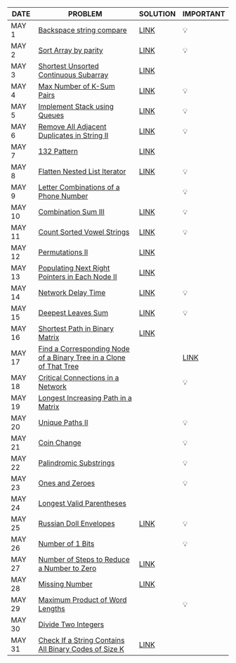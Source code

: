 |DATE|PROBLEM|SOLUTION|IMPORTANT|
|----|-------|--------|---------|
|MAY 1|[Backspace string compare](https://leetcode.com/problems/backspace-string-compare/)|[LINK](https://github.com/utkarsh006/LeetCode-Grind/blob/main/MAY%20CHALLENGES/MAY%201_%20Backspace%20String%20Compare.cpp)|💡|
|MAY 2|[Sort Array by parity](https://leetcode.com/problems/sort-array-by-parity/)|[LINK](https://github.com/utkarsh006/LeetCode-Grind/blob/main/MAY%20CHALLENGES/MAY%202_%20Sort%20Array%20By%20Parity.cpp)|💡|
|MAY 3|[Shortest Unsorted Continuous Subarray](https://leetcode.com/problems/shortest-unsorted-continuous-subarray/)|[LINK](https://github.com/utkarsh006/LeetCode-Grind/blob/main/MAY%20CHALLENGES/MAY%203_%20Shortest%20Unsorted%20Continuous%20Subarray.cpp)|
|MAY 4|[Max Number of K-Sum Pairs](https://leetcode.com/problems/max-number-of-k-sum-pairs/)|[LINK](https://github.com/utkarsh006/LeetCode-Grind/blob/main/MAY%20CHALLENGES/MAY%204_%20Max%20Number%20of%20K%20Sum%20Pairs.cpp)|💡|
|MAY 5|[Implement Stack using Queues](https://leetcode.com/problems/implement-stack-using-queues/)|[LINK](https://github.com/utkarsh006/LeetCode-Grind/blob/main/MAY%20CHALLENGES/MAY%205_%20Implement%20Stack%20using%20Queues.cpp)|💡|
|MAY 6|[Remove All Adjacent Duplicates in String II](https://leetcode.com/problems/remove-all-adjacent-duplicates-in-string-ii/)|[LINK](https://github.com/utkarsh006/LeetCode-Grind/blob/main/MAY%20CHALLENGES/MAY%206_%20Remove%20All%20Adjacent%20Duplicates%20in%20String%20II.cpp)|💡|
|MAY 7|[132 Pattern](https://leetcode.com/problems/132-pattern/)|[LINK](https://github.com/utkarsh006/LeetCode-Grind/blob/main/MAY%20CHALLENGES/MAY%207_%20132%20Pattern.cpp)||💡|
|MAY 8|[Flatten Nested List Iterator](https://leetcode.com/problems/flatten-nested-list-iterator/)|[LINK](https://github.com/utkarsh006/LeetCode-Grind/blob/main/MAY%20CHALLENGES/MAY%208_%20Flatten%20Nested%20List%20Iterator.cpp)|💡|
|MAY 9|[Letter Combinations of a Phone Number](https://leetcode.com/problems/letter-combinations-of-a-phone-number/)||💡|
|MAY 10|[Combination Sum III](https://leetcode.com/problems/combination-sum-iii/)|[LINK](https://github.com/utkarsh006/LeetCode-Grind/blob/main/MAY%20CHALLENGES/MAY%2010_%20Combination%20Sum%20III.cpp)|💡|
|MAY 11|[Count Sorted Vowel Strings](https://leetcode.com/problems/count-sorted-vowel-strings/)|[LINK](https://github.com/utkarsh006/LeetCode-Grind/blob/main/MAY%20CHALLENGES/MAY%2011_%20Count%20Sorted%20Vowel%20Strings.cpp)|💡|
|MAY 12|[Permutations II](https://leetcode.com/problems/permutations-ii/)|[LINK](https://github.com/utkarsh006/LeetCode-Grind/blob/main/MAY%20CHALLENGES/MAY%2012_%20Permutations%20II.cpp)|
|MAY 13|[Populating Next Right Pointers in Each Node II](https://leetcode.com/problems/populating-next-right-pointers-in-each-node-ii/)|[LINK](https://github.com/utkarsh006/LeetCode-Grind/blob/main/MAY%20CHALLENGES/MAY%2013_%20Populating%20Next%20Right%20Pointers%20in%20Each%20Node%20II.cpp)|
|MAY 14|[Network Delay Time](https://leetcode.com/problems/network-delay-time/)|[LINK](https://github.com/utkarsh006/LeetCode-Grind/blob/main/MAY%20CHALLENGES/MAY%2014_%20Network%20Delay%20Time.cpp)|💡|
|MAY 15|[Deepest Leaves Sum](https://leetcode.com/problems/deepest-leaves-sum/)|[LINK](https://github.com/utkarsh006/LeetCode-Grind/blob/main/MAY%20CHALLENGES/MAY%2015_Deepest%20Leaves%20Sum.cpp)|💡|
|MAY 16|[Shortest Path in Binary Matrix](https://leetcode.com/problems/shortest-path-in-binary-matrix/)|[LINK](https://github.com/utkarsh006/LeetCode-Grind/blob/main/MAY%20CHALLENGES/MAY%2016_%20Shortest%20Path%20in%20Binary%20Matrix.cpp)|
|MAY 17|[Find a Corresponding Node of a Binary Tree in a Clone of That Tree](https://leetcode.com/problems/find-a-corresponding-node-of-a-binary-tree-in-a-clone-of-that-tree/)||[LINK](https://github.com/utkarsh006/LeetCode-Grind/blob/main/MAY%20CHALLENGES/MAY%2017_%20Find%20a%20Corresponding%20Node%20of%20a%20Binary%20Tree%20in%20a%20Clone%20of%20That%20Tree.cpp)|💡|
|MAY 18|[Critical Connections in a Network](https://leetcode.com/problems/critical-connections-in-a-network/)||💡|
|MAY 19|[Longest Increasing Path in a Matrix](https://leetcode.com/problems/longest-increasing-path-in-a-matrix/)||
|MAY 20|[Unique Paths II](https://leetcode.com/problems/unique-paths-ii/)||💡|
|MAY 21|[Coin Change](https://leetcode.com/problems/coin-change/)||💡|
|MAY 22|[Palindromic Substrings](https://leetcode.com/problems/palindromic-substrings/)||💡|
|MAY 23|[Ones and Zeroes](https://leetcode.com/problems/ones-and-zeroes/)||💡|
|MAY 24|[Longest Valid Parentheses](https://leetcode.com/problems/longest-valid-parentheses/)|
|MAY 25|[Russian Doll Envelopes](https://leetcode.com/problems/russian-doll-envelopes/)|[LINK](https://github.com/utkarsh006/LeetCode-Grind/blob/main/MAY%20CHALLENGES/MAY%2025_Russian%20Doll%20Envelopes.cpp)|💡|
|MAY 26|[Number of 1 Bits](https://leetcode.com/problems/number-of-1-bits/)||💡|
|MAY 27|[Number of Steps to Reduce a Number to Zero](https://leetcode.com/problems/number-of-steps-to-reduce-a-number-to-zero/)|[LINK](https://github.com/utkarsh006/LeetCode-Grind/blob/main/MAY%20CHALLENGES/May%2027_%20Number%20of%20Steps%20to%20Reduce%20a%20Number%20to%20Zero.cpp)|
|MAY 28|[Missing Number](https://leetcode.com/problems/missing-number/)|[LINK](https://github.com/utkarsh006/LeetCode-Grind/blob/main/MAY%20CHALLENGES/MAY%2028_%20Missing%20Number.cpp)|
|MAY 29|[Maximum Product of Word Lengths](https://leetcode.com/problems/maximum-product-of-word-lengths/)||💡|
|MAY 30|[Divide Two Integers](https://leetcode.com/problems/divide-two-integers/)|
|MAY 31|[Check If a String Contains All Binary Codes of Size K](https://leetcode.com/problems/check-if-a-string-contains-all-binary-codes-of-size-k/)|[LINK](https://github.com/utkarsh006/LeetCode-Grind/blob/main/MAY%20CHALLENGES/MAY%2031_%20%20Check%20If%20a%20String%20Contains%20All%20Binary%20Codes%20of%20Size%20K.cpp)|
